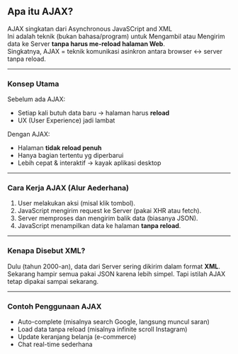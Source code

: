 ## Apa itu AJAX?
AJAX singkatan dari Asynchronous JavaSCript and XML <br>
Ini adalah teknik (bukan bahasa/program) untuk Mengambil atau Mengirim data ke Server __tanpa harus me-reload halaman Web__. <br>
Singkatnya, AJAX = teknik komunikasi asinkron antara browser <-> server tanpa reload.

---

### Konsep Utama
Sebelum ada AJAX:
  * Setiap kali butuh data baru -> halaman harus __reload__
  * UX (User Experience) jadi lambat

Dengan AJAX:
  * Halaman __tidak reload penuh__
  * Hanya bagian tertentu yg diperbarui
  * Lebih cepat & interaktif -> kayak aplikasi desktop

---

### Cara Kerja AJAX (Alur Aederhana)
  1. User melakukan aksi (misal klik tombol).
  2. JavaScript mengirim request ke Server (pakai XHR atau fetch).
  3. Server memproses dan mengirim balik data (biasanya JSON).
  4. JavaScript menampilkan data ke halaman __tanpa reload__.

---

### Kenapa Disebut XML?
Dulu (tahun 2000-an), data dari Server sering dikirim dalam format __XML__. Sekarang hampir semua pakai JSON karena lebih simpel. Tapi istilah AJAX tetap dipakai sampai sekarang.

---

### Contoh Penggunaan AJAX
  * Auto-complete (misalnya search Google, langsung muncul saran)
  * Load data tanpa reload (misalnya infinite scroll Instagram)
  * Update keranjang belanja (e-commerce)
  * Chat real-time sederhana